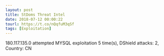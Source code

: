 ```yaml
---
layout: post
title: StDoms Threat Intel
date: 2018-07-12 00:00:22
tourl: https://t.co/nQqfuM3qSf
tags: [Exploitation]
---
```

180.117.135.0 attempted MYSQL exploitation 5 time(s), DShield attacks: 2, Country: CN